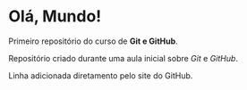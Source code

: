 # Olá, Mundo!
 Primeiro repositório do curso de **Git e GitHub**.

 Repositório criado durante uma aula inicial sobre *Git* e *GitHub*.
 
 Linha adicionada diretamento pelo site do GitHub.
